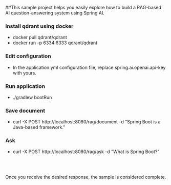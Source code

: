##This sample project helps you easily explore how to build a RAG-based AI question-answering system using Spring AI.

### Install qdrant using docker
- docker pull qdrant/qdrant
- docker run -p 6334:6333 qdrant/qdrant

### Edit configuration
- In the application.yml configuration file, replace spring.ai.openai.api-key with yours.

### Run application
- ./gradlew bootRun

### Save document
- curl -X POST http://localhost:8080/rag/document -d "Spring Boot is a Java-based framework."

### Ask
- curl -X POST http://localhost:8080/rag/ask -d "What is Spring Boot?"

<br/><br/>

Once you receive the desired response, the sample is considered complete.
